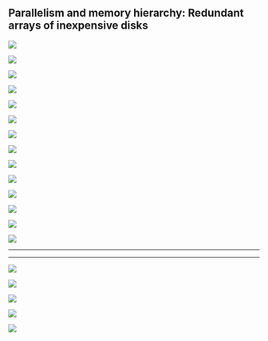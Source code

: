 ## Parallelism and memory hierarchy: Redundant arrays of inexpensive disks

![](img/2020-12-13-14-13-26.png)

![](img/2020-12-13-14-14-13.png)

![](img/2020-12-13-14-14-31.png)

![](img/2020-12-13-14-15-07.png)

![](img/2020-12-13-14-15-53.png)

![](img/2020-12-13-14-17-04.png)

![](img/2020-12-13-14-17-18.png)

![](img/2020-12-13-14-17-33.png)

![](img/2020-12-13-14-17-45.png)

![](img/2020-12-13-14-18-04.png)

![](img/2020-12-13-14-18-23.png)

![](img/2020-12-13-14-18-39.png)

![](img/2020-12-13-14-18-56.png)

![](img/2020-12-13-14-57-34.png)

---

---

![](img/2020-12-13-15-00-21.png)

![](img/2020-12-13-15-00-49.png)



![](img/2020-12-13-15-04-45.png)

![](img/2020-12-13-15-05-46.png)

![](img/2020-12-13-15-07-54.png)



